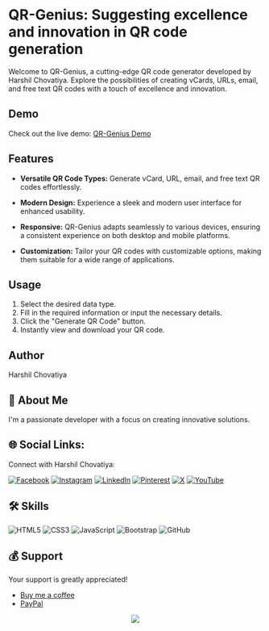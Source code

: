 # QR-Genius: Suggesting excellence and innovation in QR code generation

Welcome to QR-Genius, a cutting-edge QR code generator developed by Harshil Chovatiya. Explore the possibilities of creating vCards, URLs, email, and free text QR codes with a touch of excellence and innovation.

## Demo

Check out the live demo: [QR-Genius Demo](https://harshilchovatiya.github.io/Qr-Genius) 

## Features

- **Versatile QR Code Types:** Generate vCard, URL, email, and free text QR codes effortlessly.
  
- **Modern Design:** Experience a sleek and modern user interface for enhanced usability.

- **Responsive:** QR-Genius adapts seamlessly to various devices, ensuring a consistent experience on both desktop and mobile platforms.

- **Customization:** Tailor your QR codes with customizable options, making them suitable for a wide range of applications.

## Usage

1. Select the desired data type.
2. Fill in the required information or input the necessary details.
3. Click the "Generate QR Code" button.
4. Instantly view and download your QR code.


## Author

Harshil Chovatiya

## 🚀 About Me

I'm a passionate developer with a focus on creating innovative solutions.


## 🌐 Social Links:
Connect with Harshil Chovatiya:

[![Facebook](https://img.shields.io/badge/Facebook-%231877F2.svg?logo=Facebook&logoColor=white)](https://facebook.com/harshilchovatiyaa) [![Instagram](https://img.shields.io/badge/Instagram-%23E4405F.svg?logo=Instagram&logoColor=white)](https://instagram.com/harshilchovatiyaa) [![LinkedIn](https://img.shields.io/badge/LinkedIn-%230077B5.svg?logo=linkedin&logoColor=white)](https://linkedin.com/in/harshilbmk) [![Pinterest](https://img.shields.io/badge/Pinterest-%23E60023.svg?logo=Pinterest&logoColor=white)](https://pinterest.com/harshilchovatiyaa) [![X](https://img.shields.io/badge/X-black.svg?logo=X&logoColor=white)](https://x.com/harshilbmk) [![YouTube](https://img.shields.io/badge/YouTube-%23FF0000.svg?logo=YouTube&logoColor=white)](https://youtube.com/@harshilchovatiyaa) 


## 🛠 Skills

![HTML5](https://img.shields.io/badge/HTML5-%23E34F26.svg?style=flat&logo=html5&logoColor=white) ![CSS3](https://img.shields.io/badge/CSS3-%231572B6.svg?style=flat&logo=css3&logoColor=white) ![JavaScript](https://img.shields.io/badge/JavaScript-%23323330.svg?style=flat&logo=javascript&logoColor=%23F7DF1E) ![Bootstrap](https://img.shields.io/badge/Bootstrap-%23563D7C.svg?style=flat&logo=bootstrap&logoColor=white) ![GitHub](https://img.shields.io/badge/GitHub-%23181717.svg?style=flat&logo=github&logoColor=white)

## 💰 Support

Your support is greatly appreciated!
- [Buy me a coffee](https://buymeacoffee.com/harshilbmk)
- [PayPal](https://paypal.me/harshilbmk)

<div align="center">
  <img src="https://komarev.com/ghpvc/?username=harshilchovatiya&&style=flat-square" align="center" />
</div>
